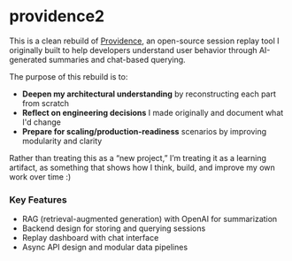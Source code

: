 # providence2

This is a clean rebuild of [Providence](https://github.com/providence-replay), an open-source session replay tool I originally built to help developers understand user behavior through AI-generated summaries and chat-based querying.


The purpose of this rebuild is to:
- **Deepen my architectural understanding** by reconstructing each part from scratch
- **Reflect on engineering decisions** I made originally and document what I'd change
- **Prepare for scaling/production-readiness** scenarios by improving modularity and clarity

Rather than treating this as a “new project,” I’m treating it as a learning artifact, as something that shows how I think, build, and improve my own work over time :)

### Key Features
- RAG (retrieval-augmented generation) with OpenAI for summarization
- Backend design for storing and querying sessions
- Replay dashboard with chat interface
- Async API design and modular data pipelines
